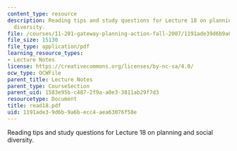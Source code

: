 ```yaml
---
content_type: resource
description: Reading tips and study questions for Lecture 18 on planning and social
  diversity.
file: /courses/11-201-gateway-planning-action-fall-2007/1191ade39d6b9a6becc4aea63076f58e_read18.pdf
file_size: 15130
file_type: application/pdf
learning_resource_types:
- Lecture Notes
license: https://creativecommons.org/licenses/by-nc-sa/4.0/
ocw_type: OCWFile
parent_title: Lecture Notes
parent_type: CourseSection
parent_uid: 1583e95b-c487-2f9a-a0e3-3811ab29f7d3
resourcetype: Document
title: read18.pdf
uid: 1191ade3-9d6b-9a6b-ecc4-aea63076f58e
---
```

Reading tips and study questions for Lecture 18 on planning and social diversity.